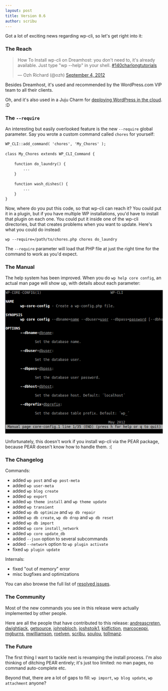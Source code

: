 ```yaml
---
layout: post
title: Version 0.6
author: scribu
---
```


Got a lot of exciting news regarding wp-cli, so let's get right into it:

### The Reach

<blockquote class="twitter-tweet"><p>How To Install wp-cli on Dreamhost: you don't need to, it's already available. Just type "wp --help" in your shell. <a href="https://twitter.com/search/%23140charlongtutorials">#140charlongtutorials</a></p>&mdash; Ozh Richard (@ozh) <a href="https://twitter.com/ozh/status/243086032868896769" data-datetime="2012-09-04T20:40:01+00:00">September 4, 2012</a></blockquote>
<script src="//platform.twitter.com/widgets.js" charset="utf-8"></script>

Besides Dreamhost, it's used and recommended by the WordPress.com VIP team to all their clients.

Oh, and it's also used in a Juju Charm for [deploying WordPress in the cloud](http://jujucharms.com/charms/precise/wordpress). :D

### The `--require`

An interesting but easily overlooked feature is the new `--require` global parameter. Say you wrote a custom command called `chores` for yourself:

	WP_CLI::add_command( 'chores', 'My_Chores' );

	class My_Chores extends WP_CLI_Command {

		function do_laundry() {
			...
		}
		
		function wash_dishes() {
			...
		}
	}

Now, where do you put this code, so that wp-cli can reach it? You could put it in a plugin, but if you have multiple WP installations, you'd have to install that plugin on each one. You could put it inside one of the wp-cli directories, but that creates problems when you want to update. Here's what you could do instead:

	wp --require=/path/to/chores.php chores do_laundry

The `--require` parameter will load that PHP file at just the right time for the command to work as you'd expect.

### The Manual

The help system has been improved. When you do `wp help core config`, an actual man page will show up, with details about each parameter:

![wp-cli man-page](/assets/img/wp-cli-man-page.png)

Unfortunately, this doesn't work if you install wp-cli via the PEAR package, because PEAR doesn't know how to handle them. :(

### The Changelog

Commands:

- added `wp post` and `wp post-meta`
- added `wp user-meta`
- added `wp blog create`
- added `wp export`
- added `wp theme install` and `wp theme update`
- added `wp transient`
- added `wp db optimize` and `wp db repair`
- added `wp db create`, `wp db drop` and `wp db reset`
- added `wp db import`
- added `wp core install_network`
- added `wp core update_db`
- added `--json` option to several subcommands
- added `--network` option to `wp plugin activate`
- fixed `wp plugin update`

Internals:

- fixed "out of memory" error
- misc bugfixes and optimizations

You can also browse the full list of [resolved issues](https://github.com/wp-cli/wp-cli/issues?milestone=4&state=closed).

### The Community

Most of the new commands you see in this release were actually implemented by other people.

Here are all the people that have contributed to this release: [andreascreten](http://github.com/andreascreten), [dwightjack](http://github.com/dwightjack), [getsource](http://github.com/getsource), [johnpbloch](http://github.com/johnpbloch), [joshstoik1](http://github.com/joshstoik1), [kidfiction](http://github.com/kidfiction), [marcoceppi](http://github.com/marcoceppi), [mgburns](http://github.com/mgburns), [mwilliamson](http://github.com/mwilliamson), [roelven](http://github.com/roelven), [scribu](http://github.com/scribu), [soulou](http://github.com/soulou), [tollmanz](http://github.com/tollmanz).

### The Future

The first thing I want to tackle next is revamping the install process. I'm also thinking of ditching PEAR entirely; it's just too limited: no man pages, no command auto-complete etc.

Beyond that, there are a lot of gaps to fill: `wp import`, `wp blog update`, `wp attachment` anyone?

